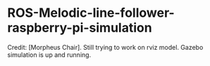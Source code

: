 # ROS-Melodic-line-follower-raspberry-pi-simulation
 Credit: [Morpheus Chair]. Still trying to work on rviz model. Gazebo simulation is up and running.
